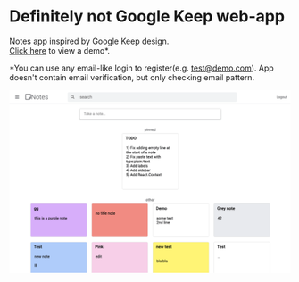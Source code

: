 # Definitely not Google Keep web-app  

Notes app inspired by Google Keep design.  
[Click here](https://gg-notes.herokuapp.com/) to view a demo&ast;.  
  
  
&ast;You can use any email-like login to register(e.g. test@demo.com). App doesn't contain email verification, but only checking email pattern.  

![](https://raw.githubusercontent.com/edemskiy/edemskiy.github.io/master/img/notes.png)
